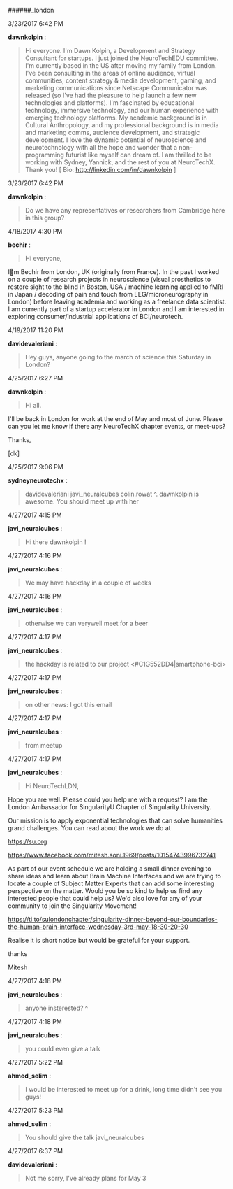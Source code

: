 ######_london

3/23/2017 6:42 PM

 **dawnkolpin** :

 >Hi everyone. I'm Dawn Kolpin, a Development and Strategy Consultant for startups. I just joined the NeuroTechEDU committee. I'm currently based in the US after moving my family from London. I've been consulting in the areas of online audience, virtual communities, content strategy &amp; media development, gaming, and marketing communications since Netscape Communicator was released (so I've had the pleasure to help launch a few new technologies and platforms). I'm fascinated by educational technology, immersive technology, and our human experience with emerging technology platforms. My academic background is in Cultural Anthropology, and my professional background is in media and marketing comms, audience development, and strategic development. I love the dynamic potential of neuroscience and neurotechnology with all the hope and wonder that a non-programming futurist like myself can dream of.  I am thrilled to be working with Sydney, Yannick, and the rest of you at NeuroTechX. Thank you! [ Bio: <http://linkedin.com/in/dawnkolpin> ]

3/23/2017 6:42 PM

 **dawnkolpin** :

 >Do we have any representatives or researchers from Cambridge here in this group?

4/18/2017 4:30 PM

 **bechir** :

 >Hi everyone,

> 
Im Bechir from London, UK (originally from France). In the past I worked on a couple of research projects in neuroscience (visual prosthetics to restore sight to the blind in Boston, USA / machine learning applied to fMRI in Japan / decoding of pain and touch from EEG/microneurography in London) before leaving academia and working as a freelance data scientist.  I am currently part of a startup accelerator in London and I am interested in exploring consumer/industrial applications of BCI/neurotech.

4/19/2017 11:20 PM

 **davidevaleriani** :

 >Hey guys, anyone going to the march of science this Saturday in London?

4/25/2017 6:27 PM

 **dawnkolpin** :

 >Hi all. 

> 
I'll be back in London for work at the end of May and most of June. Please can you let me know if there any NeuroTechX chapter events, or meet-ups? 

> 
Thanks,

> 
[dk]

4/25/2017 9:06 PM

 **sydneyneurotechx** :

 >davidevaleriani  javi_neuralcubes  colin.rowat  ^. dawnkolpin  is awesome. You should meet up with her

4/27/2017 4:15 PM

 **javi_neuralcubes** :

 >Hi there dawnkolpin !

4/27/2017 4:16 PM

 **javi_neuralcubes** :

 >We may have hackday in a couple of weeks

4/27/2017 4:16 PM

 **javi_neuralcubes** :

 >otherwise we can verywell meet for a beer

4/27/2017 4:17 PM

 **javi_neuralcubes** :

 >the hackday is related to our project <#C1G552DD4|smartphone-bci>

4/27/2017 4:17 PM

 **javi_neuralcubes** :

 >on other news: I got this email

4/27/2017 4:17 PM

 **javi_neuralcubes** :

 >from meetup

4/27/2017 4:17 PM

 **javi_neuralcubes** :

 >Hi NeuroTechLDN,

> 


> 
Hope you are well. Please could you help me with a request? I am the London Ambassador for SingularityU Chapter of Singularity University.

> 


> 
Our mission is to apply exponential technologies that can solve humanities grand challenges. You can read about the work we do at

> 


> 
<https://su.org>

> 
<https://www.facebook.com/mitesh.soni.1969/posts/10154743996732741>

> 


> 
As part of our event schedule we are holding a small dinner evening to share ideas and learn about Brain Machine Interfaces and we are trying to locate a couple of Subject Matter Experts that can add some interesting perspective on the matter. Would you be so kind to help us find any interested people that could help us? We'd also love for any of your community to join the Singularity Movement! 

> 


> 
<https://ti.to/sulondonchapter/singularity-dinner-beyond-our-boundaries-the-human-brain-interface-wednesday-3rd-may-18-30-20-30>

> 


> 
Realise it is short notice but would be grateful for your support.

> 


> 
thanks 

> 
Mitesh

4/27/2017 4:18 PM

 **javi_neuralcubes** :

 ><!channel> anyone insterested? ^

4/27/2017 4:18 PM

 **javi_neuralcubes** :

 >you could even give a talk

4/27/2017 5:22 PM

 **ahmed_selim** :

 >I would be interested to meet up for a drink, long time didn't see you guys! 

4/27/2017 5:23 PM

 **ahmed_selim** :

 >You should give the talk javi_neuralcubes 

4/27/2017 6:37 PM

 **davidevaleriani** :

 >Not me sorry, I've already plans for May 3

